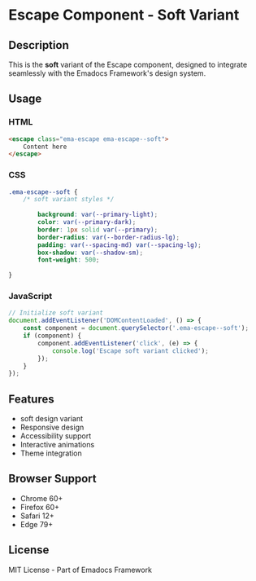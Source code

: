 # Escape Component - Soft Variant

## Description
This is the **soft** variant of the Escape component, designed to integrate seamlessly with the Emadocs Framework's design system.

## Usage

### HTML
```html
<escape class="ema-escape ema-escape--soft">
    Content here
</escape>
```

### CSS
```css
.ema-escape--soft {
    /* soft variant styles */
    
        background: var(--primary-light);
        color: var(--primary-dark);
        border: 1px solid var(--primary);
        border-radius: var(--border-radius-lg);
        padding: var(--spacing-md) var(--spacing-lg);
        box-shadow: var(--shadow-sm);
        font-weight: 500;
    
}
```

### JavaScript
```javascript
// Initialize soft variant
document.addEventListener('DOMContentLoaded', () => {
    const component = document.querySelector('.ema-escape--soft');
    if (component) {
        component.addEventListener('click', (e) => {
            console.log('Escape soft variant clicked');
        });
    }
});
```

## Features
- soft design variant
- Responsive design
- Accessibility support
- Interactive animations
- Theme integration

## Browser Support
- Chrome 60+
- Firefox 60+
- Safari 12+
- Edge 79+

## License
MIT License - Part of Emadocs Framework
